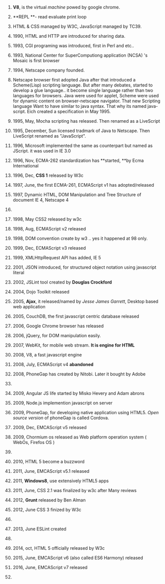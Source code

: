 1. **V8**, is the virtual _machine_ powed by google chrome.
2. **REPL **- read evaluate print loop

3. HTML & CSS managed by W3C, JavaScript managed by TC39.

4. 1990, HTML and HTTP are introduced for sharing data.

5. 1993, CGI programing was introduced, first in Perl and etc..
6. 1993, National Center for SuperComputiong application (NCSA) 's Mosaic is first browser

7. 1994, Netscape company founded.

8. Netscape browser first adopted Java after that introduced a Scheme\(Lisp\) scripting language. But after many debates, started to develop a glue language..  it become single language rather than two languages for browsers. Java were used for applet, Scheme were used for dynamic content on browser-netscape navigator. That new Scripting language Want to have similar to java syntax. That why its named java-script. Eich created a specification in May 1995.

9. 1995, May, Mocha scripting has released. Then renamed as a LiveScript
10. 1995, December, Sun licensed tradmark of Java to Netscape.  Then LiveScript renamed as "JavaScript".

11. 1996, Microsoft implemented the same as counterpart but named as JScript. it was used in IE 3.0
12. 1996, Nov, ECMA-262 standardization has **started, **by Ecma International
13. 1996, Dec, **CSS 1** released by W3c

13. 1997, June, the first ECMA-261, ECMAScript v1 has adopted\/released
14. 1997, Dynamic HTML, DOM Manipulation and Tree Structure of document IE 4, Netscape 4
15. 
15. 1998, May CSS2 released by w3c
15. 1998, Aug, ECMAScript v2 released
16. 1998, DOM convention create by w3 .. yes it happened at 98 only.

17. 1999, Dec, ECMAScript v3 released
18. 1999, XMLHttpRequest API has added, IE 5

19. 2001, JSON introduced, for structured object notation using javascript literal
20. 2002, JSLint tool created by **Douglas Crockford**

20. 2004, Dojo Toolkit released

21. 2005, **Ajax**, it released\/named by _Jesse James Garrett_, Desktop based web application
22. 2005, CouchDB, the first javascript centric database released

23. 2006, Google Chrome browser has released
24. 2006, jQuery, for DOM manipulation easily.

25. 2007, WebKit, for mobile web stream. **It is engine for HTML**

26. 2008, V8, a fast javascript engine
27. 2008, July, ECMAScript v4 **abandoned**
28. 2008, PhoneGap has created by Nitobi.  Later it bought by Adobe
29. 
29. 2009, Angular JS life started by Misko Hevery and Adam abrons  
30. 2009, Node.js implemention javascript on server
31. 2009, PhoneGap, for developing native application using HTML5. _Open source version_ of phoneGap is called Cordova.
32. 2009, Dec, EMCAScript v5 released
33. 2009, Chormium os released as Web platform operation system \( WebOs, Firefos OS \)
34. 
34. 2010, HTML 5  become a buzzword

34. 2011, June, EMCAScript v5.1 released
35. 2011, **Windows8**, use extensively HTML5 apps
36. 2011, June, CSS 2.1 was finalized by w3c after Many reviews

36. 2012, **Grunt** released by Ben Alman
37. 2012, June CSS 3 finized by W3c
38. 
37. 2013, June ESLint created
38. 
37. 2014, oct, HTML 5 officially released by W3c

37. 2015, June, EMCAScript v6 \(also called ES6 Harmony\) released

38. 2016, June, EMCAScript v7 released

39. 


